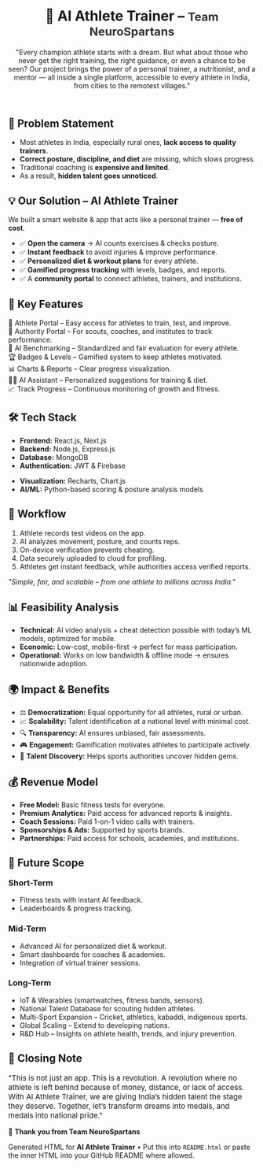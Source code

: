 
 

<body>
  <div class="container" role="main">
    <header>
      <div class="logo"></div>
      <div>
        <h1> 🏅 AI Athlete Trainer – <small style="opacity:.9">Team NeuroSpartans</small></h1>
        <p class="lead">
          "Every champion athlete starts with a dream. But what about those who never get the right training, the right guidance, or even a chance to be seen?
          Our project brings the power of a personal trainer, a nutritionist, and a mentor — all inside a single platform, accessible to every athlete in India, from cities to the remotest villages."
        </p>
      </div>
    </header>
<section aria-labelledby="problem">
  <h2 id="problem">🚨 Problem Statement</h2>
  <ul>
    <li>Most athletes in India, especially rural ones, <strong>lack access to quality trainers</strong>.</li>
    <li><strong>Correct posture, discipline, and diet</strong> are missing, which slows progress.</li>
    <li>Traditional coaching is <strong>expensive and limited</strong>.</li>
    <li>As a result, <strong>hidden talent goes unnoticed</strong>.</li>
  </ul>
</section>

<section aria-labelledby="solution">
  <h2 id="solution">💡 Our Solution – AI Athlete Trainer</h2>
  <p>We built a smart website &amp; app that acts like a personal trainer — <strong>free of cost</strong>.</p>
  <ul>
    <li>✅ <strong>Open the camera</strong> → AI counts exercises &amp; checks posture.</li>
    <li>✅ <strong>Instant feedback</strong> to avoid injuries &amp; improve performance.</li>
    <li>✅ <strong>Personalized diet &amp; workout plans</strong> for every athlete.</li>
    <li>✅ <strong>Gamified progress tracking</strong> with levels, badges, and reports.</li>
    <li>✅ A <strong>community portal</strong> to connect athletes, trainers, and institutions.</li>
  </ul>
</section>

<section aria-labelledby="features">
  <h2 id="features">🔑 Key Features</h2>
  <div class="feature-grid">
    <div><span class="badge">🎯 Athlete Portal</span> – Easy access for athletes to train, test, and improve.</div>
    <div><span class="badge">🏅 Authority Portal</span> – For scouts, coaches, and institutes to track performance.</div>
    <div><span class="badge">🤖 AI Benchmarking</span> – Standardized and fair evaluation for every athlete.</div>
    <div><span class="badge">🏆 Badges &amp; Levels</span> – Gamified system to keep athletes motivated.</div>
    <div><span class="badge">📊 Charts &amp; Reports</span> – Clear progress visualization.</div>
    <div><span class="badge">🧑‍💻 AI Assistant</span> – Personalized suggestions for training &amp; diet.</div>
    <div style="grid-column: span 2;"><span class="badge">📈 Track Progress</span> – Continuous monitoring of growth and fitness.</div>
  </div>
</section>

<section aria-labelledby="tech">
  <h2 id="tech">🛠 Tech Stack</h2>
  <div class="two-col">
    <div>
      <ul>
        <li><strong>Frontend:</strong> React.js, Next.js</li>
        <li><strong>Backend:</strong> Node.js, Express.js</li>
        <li><strong>Database:</strong> MongoDB</li>
        <li><strong>Authentication:</strong> JWT &amp; Firebase</li>
      </ul>
    </div>
    <div>
      <ul>
        <li><strong>Visualization:</strong> Recharts, Chart.js</li>
        <li><strong>AI/ML:</strong> Python-based scoring &amp; posture analysis models</li>
      </ul>
    </div>
  </div>
</section>

<section aria-labelledby="workflow">
  <h2 id="workflow">🔄 Workflow</h2>
  <ol>
    <li>Athlete records test videos on the app.</li>
    <li>AI analyzes movement, posture, and counts reps.</li>
    <li>On-device verification prevents cheating.</li>
    <li>Data securely uploaded to cloud for profiling.</li>
    <li>Athletes get instant feedback, while authorities access verified reports.</li>
  </ol>
  <p style="margin-top:8px; font-style:italic; color:var(--muted)">
    "Simple, fair, and scalable – from one athlete to millions across India."
  </p>
</section>

<section aria-labelledby="feasibility">
  <h2 id="feasibility">📊 Feasibility Analysis</h2>
  <ul>
    <li><strong>Technical:</strong> AI video analysis + cheat detection possible with today’s ML models, optimized for mobile.</li>
    <li><strong>Economic:</strong> Low-cost, mobile-first → perfect for mass participation.</li>
    <li><strong>Operational:</strong> Works on low bandwidth &amp; offline mode → ensures nationwide adoption.</li>
  </ul>
</section>

<section aria-labelledby="impact">
  <h2 id="impact">🌍 Impact &amp; Benefits</h2>
  <ul>
    <li>⚖️ <strong>Democratization:</strong> Equal opportunity for all athletes, rural or urban.</li>
    <li>📈 <strong>Scalability:</strong> Talent identification at a national level with minimal cost.</li>
    <li>🔍 <strong>Transparency:</strong> AI ensures unbiased, fair assessments.</li>
    <li>🎮 <strong>Engagement:</strong> Gamification motivates athletes to participate actively.</li>
    <li>🏅 <strong>Talent Discovery:</strong> Helps sports authorities uncover hidden gems.</li>
  </ul>
</section>

<section aria-labelledby="revenue">
  <h2 id="revenue">💰 Revenue Model</h2>
  <ul>
    <li><strong>Free Model:</strong> Basic fitness tests for everyone.</li>
    <li><strong>Premium Analytics:</strong> Paid access for advanced reports &amp; insights.</li>
    <li><strong>Coach Sessions:</strong> Paid 1-on-1 video calls with trainers.</li>
    <li><strong>Sponsorships &amp; Ads:</strong> Supported by sports brands.</li>
    <li><strong>Partnerships:</strong> Paid access for schools, academies, and institutions.</li>
  </ul>
</section>

<section aria-labelledby="future">
  <h2 id="future">🚀 Future Scope</h2>

  <h3 style="margin-top:10px">Short-Term</h3>
  <ul>
    <li>Fitness tests with instant AI feedback.</li>
    <li>Leaderboards &amp; progress tracking.</li>
  </ul>

  <h3>Mid-Term</h3>
  <ul>
    <li>Advanced AI for personalized diet &amp; workout.</li>
    <li>Smart dashboards for coaches &amp; academies.</li>
    <li>Integration of virtual trainer sessions.</li>
  </ul>

  <h3>Long-Term</h3>
  <ul>
    <li>IoT &amp; Wearables (smartwatches, fitness bands, sensors).</li>
    <li>National Talent Database for scouting hidden athletes.</li>
    <li>Multi-Sport Expansion – Cricket, athletics, kabaddi, indigenous sports.</li>
    <li>Global Scaling – Extend to developing nations.</li>
    <li>R&amp;D Hub – Insights on athlete health, trends, and injury prevention.</li>
  </ul>
</section>

<section aria-labelledby="closing">
  <h2 id="closing">🎤 Closing Note</h2>
  <p style="font-size:15px;">
    "This is not just an app. This is a revolution. A revolution where no athlete is left behind because of money, distance, or lack of access.
    With AI Athlete Trainer, we are giving India’s hidden talent the stage they deserve. Together, let’s transform dreams into medals, and medals into national pride."
  </p>
  <p style="margin-top:12px">💙 <strong>Thank you from Team NeuroSpartans</strong></p>
</section>

<footer>
  <p>Generated HTML for <strong>AI Athlete Trainer</strong> • Put this into <code>README.html</code> or paste the inner HTML into your GitHub README where allowed.</p>
</footer>
